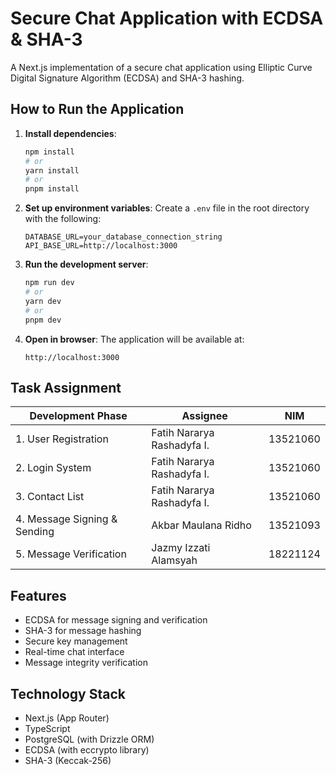 # Secure Chat Application with ECDSA & SHA-3

A Next.js implementation of a secure chat application using Elliptic Curve Digital Signature Algorithm (ECDSA) and SHA-3 hashing.

## How to Run the Application

1. **Install dependencies**:
   ```bash
   npm install
   # or
   yarn install
   # or
   pnpm install
   ```

2. **Set up environment variables**:
   Create a `.env` file in the root directory with the following:
   ```env
   DATABASE_URL=your_database_connection_string
   API_BASE_URL=http://localhost:3000
   ```

3. **Run the development server**:
   ```bash
   npm run dev
   # or
   yarn dev
   # or
   pnpm dev
   ```

4. **Open in browser**:
   The application will be available at:
   ```
   http://localhost:3000
   ```

## Task Assignment

| Development Phase               | Assignee                     | NIM      |
|---------------------------------|------------------------------|----------|
| 1. User Registration           | Fatih Nararya Rashadyfa I.   | 13521060 |
| 2. Login System                | Fatih Nararya Rashadyfa I.   | 13521060 |
| 3. Contact List                | Fatih Nararya Rashadyfa I.   | 13521060 |
| 4. Message Signing & Sending   | Akbar Maulana Ridho          | 13521093 |
| 5. Message Verification        | Jazmy Izzati Alamsyah        | 18221124 |

## Features

- ECDSA for message signing and verification
- SHA-3 for message hashing
- Secure key management
- Real-time chat interface
- Message integrity verification

## Technology Stack

- Next.js (App Router)
- TypeScript
- PostgreSQL (with Drizzle ORM)
- ECDSA (with eccrypto library)
- SHA-3 (Keccak-256)
